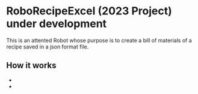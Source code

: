 # RoboRecipeExcel (2023 Project) under development

This is an attented Robot whose purpose is to create a bill of materials of a recipe saved in a json format file.

## How it works

-
-
